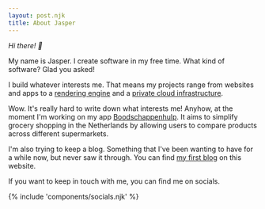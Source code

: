 ```yaml
---
layout: post.njk
title: About Jasper
---
```


_Hi there! 👋_

My name is Jasper. I create software in my free time. What kind of software? Glad you asked!

I build whatever interests me. That means my projects range from websites and apps to a [rendering engine](/projects/rendering-engine) and a [private cloud infrastructure](/projects/private-cloud).

Wow. It's really hard to write down what interests me! Anyhow, at the moment I'm working on my app [Boodschappenhulp](/projects/boodschappenhulp). It aims to simplify grocery shopping in the Netherlands by allowing users to compare products across different supermarkets.

I'm also trying to keep a blog. Something that I've been wanting to have for a while now, but never saw it through. You can find [my first blog](/blog/hello-world) on this website.

If you want to keep in touch with me, you can find me on socials.

<div class="mt-8">
{% include 'components/socials.njk' %}
</div>

